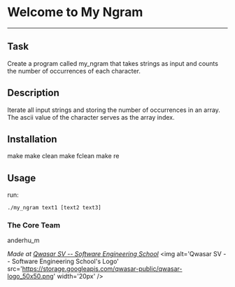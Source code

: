 # Welcome to My Ngram
***

## Task
Create a program called my_ngram that takes strings as input and counts the number of occurrences of each character.

## Description
Iterate all input strings and storing the number of occurrences in an array.
The ascii value of the character serves as the array index.

## Installation
make
make clean
make fclean
make re

## Usage
run:
```
./my_ngram text1 [text2 text3]
```

### The Core Team
anderhu_m

<span><i>Made at <a href='https://qwasar.io'>Qwasar SV -- Software Engineering School</a></i></span>
<span><img alt='Qwasar SV -- Software Engineering School's Logo' src='https://storage.googleapis.com/qwasar-public/qwasar-logo_50x50.png' width='20px' /></span>
